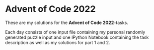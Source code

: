 # Advent of Code 2022

These are my solutions for the **Advent of Code 2022**-tasks.

Each day consists of one input file containing my personal randomly generated puzzle input and one IPython Notebook containing the task description as well as my solutions for part 1 and 2.
